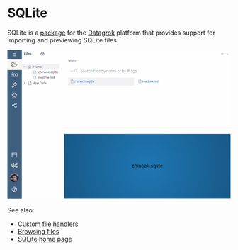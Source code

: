 # SQLite

SQLite is a [package](https://datagrok.ai/help/develop/develop#packages) for the [Datagrok](https://datagrok.ai) platform 
that provides support for importing and previewing SQLite files.

![SQLite Demo](./images/demo.gif)

See also:
* [Custom file handlers](../../help/develop/how-to/file-handlers.md)
* [Browsing files](../../help/access/connect-a-file-share.md#browsing-files)
* [SQLite home page](https://www.sqlite.org/index.html)